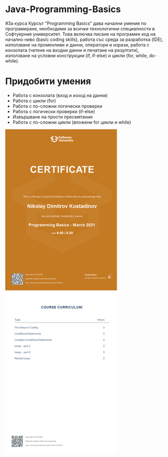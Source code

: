 # Java-Programming-Basics
#За курса
Курсът "Programming Basics" дава начални умения по програмиране, необходими за всички технологични специалности в Софтуерния университет. Това включва писане на програмен код на начално ниво (basic coding skills), работа със среда за разработка (IDE), използване на променливи и данни, оператори и изрази, работа с конзолата (четене на входни данни и печатане на резултати), използване на условни конструкции (if, if-else) и цикли (for, while, do-while).

# Придобити умения
* Работа с конзолата (вход и изход на данни)
* Работа с цикли (for)
* Работа с по-сложни логически проверки
* Работа с логически проверки (if-else)
* Извършване на прости пресмятания
* Работа с по-сложни цикли (вложени for цикли и while)

![Certificate](https://github.com/NikolayKostadinov/Java-Programming-Basics/blob/main/Certificate/Programming%20Basics%20-%20March%202021%20-%20Certificate.jpeg)
